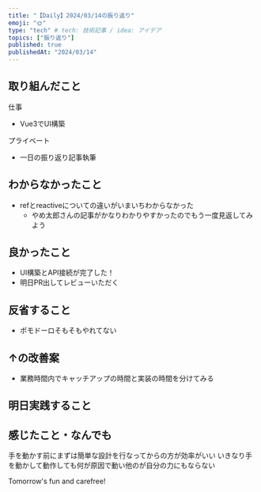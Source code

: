 ```yaml
---
title: "【Daily】2024/03/14の振り返り"
emoji: "🌞"
type: "tech" # tech: 技術記事 / idea: アイデア
topics: ["振り返り"]
published: true
publishedAt: "2024/03/14"
---
```


## 取り組んだこと
仕事
- Vue3でUI構築

プライベート
- 一日の振り返り記事執筆

## わからなかったこと
- refとreactiveについての違いがいまいちわからなかった
  - やめ太郎さんの記事がかなりわかりやすかったのでもう一度見返してみよう

## 良かったこと
- UI構築とAPI接続が完了した！
- 明日PR出してレビューいただく

## 反省すること
- ポモドーロそもそもやれてない

## ↑の改善案
- 業務時間内でキャッチアップの時間と実装の時間を分けてみる

## 明日実践すること

## 感じたこと・なんでも
手を動かす前にまずは簡単な設計を行なってからの方が効率がいい
いきなり手を動かして動作しても何が原因で動い他のが自分の力にもならない

Tomorrow's fun and carefree!